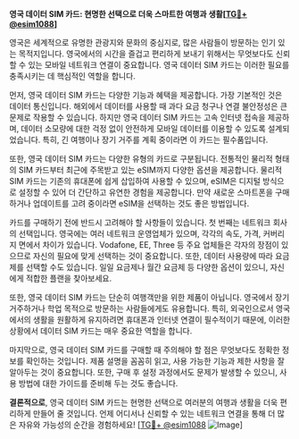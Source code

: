 **영국 데이터 SIM 카드: 현명한 선택으로 더욱 스마트한 여행과 생활[[TG💪+ @esim1088](https://t.me/s/esim1088)]**

영국은 세계적으로 유명한 관광지와 문화의 중심지로, 많은 사람들이 방문하는 인기 있는 목적지입니다. 영국에서의 시간을 즐겁고 편리하게 보내기 위해서는 무엇보다도 신뢰할 수 있는 모바일 네트워크 연결이 중요합니다. 영국 데이터 SIM 카드는 이러한 필요를 충족시키는 데 핵심적인 역할을 합니다.

먼저, 영국 데이터 SIM 카드는 다양한 기능과 혜택을 제공합니다. 가장 기본적인 것은 데이터 통신입니다. 해외에서 데이터를 사용할 때 과다 요금 청구나 연결 불안정성은 큰 문제로 작용할 수 있습니다. 하지만 영국 데이터 SIM 카드는 고속 인터넷 접속을 제공하며, 데이터 소모량에 대한 걱정 없이 안전하게 모바일 데이터를 이용할 수 있도록 설계되었습니다. 특히, 긴 여행이나 장기 거주를 계획 중이라면 이 카드는 필수품입니다.

또한, 영국 데이터 SIM 카드는 다양한 유형의 카드로 구분됩니다. 전통적인 물리적 형태의 SIM 카드부터 최근에 주목받고 있는 eSIM까지 다양한 옵션을 제공합니다. 물리적 SIM 카드는 기존의 휴대폰에 쉽게 삽입하여 사용할 수 있으며, eSIM은 디지털 방식으로 설정할 수 있어 더 간단하고 유연한 경험을 제공합니다. 만약 새로운 스마트폰을 구매하거나 업데이트를 고려 중이라면 eSIM을 선택하는 것도 좋은 방법입니다.

카드를 구매하기 전에 반드시 고려해야 할 사항들이 있습니다. 첫 번째는 네트워크 회사의 선택입니다. 영국에는 여러 네트워크 운영업체가 있으며, 각각의 속도, 가격, 커버리지 면에서 차이가 있습니다. Vodafone, EE, Three 등 주요 업체들은 각자의 장점이 있으므로 자신의 필요에 맞게 선택하는 것이 중요합니다. 또한, 데이터 사용량에 따라 요금제를 선택할 수도 있습니다. 일일 요금제나 월간 요금제 등 다양한 옵션이 있으니, 자신에게 적합한 플랜을 찾아보세요.

또한, 영국 데이터 SIM 카드는 단순히 여행객만을 위한 제품이 아닙니다. 영국에서 장기 거주하거나 학업 목적으로 방문하는 사람들에게도 유용합니다. 특히, 외국인으로서 영국에서의 생활을 원활하게 유지하려면 휴대폰과 인터넷 연결이 필수적이기 때문에, 이러한 상황에서 데이터 SIM 카드는 매우 중요한 역할을 합니다.

마지막으로, 영국 데이터 SIM 카드를 구매할 때 주의해야 할 점은 무엇보다도 정확한 정보를 확인하는 것입니다. 제품 설명을 꼼꼼히 읽고, 사용 가능한 기능과 제한 사항을 잘 알아두는 것이 중요합니다. 또한, 구매 후 설정 과정에서도 문제가 발생할 수 있으니, 사용 방법에 대한 가이드를 준비해 두는 것도 좋습니다.

**결론적으로**, 영국 데이터 SIM 카드는 현명한 선택으로 여러분의 여행과 생활을 더욱 편리하게 만들어 줄 것입니다. 언제 어디서나 신뢰할 수 있는 네트워크 연결을 통해 더 많은 자유와 가능성의 순간을 경험하세요! [[TG💪+ @esim1088](https://t.me/s/esim1088) ![Image](https://i.postimg.cc/Y0z9fWf4/image.png)]